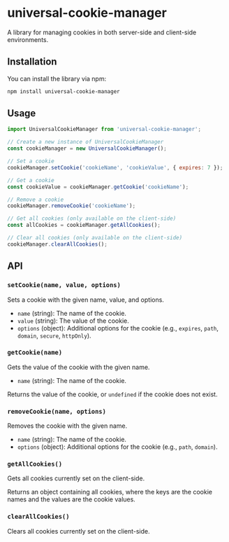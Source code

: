 # universal-cookie-manager

A library for managing cookies in both server-side and client-side environments.

## Installation

You can install the library via npm:

```bash
npm install universal-cookie-manager
```

## Usage

```javascript
import UniversalCookieManager from 'universal-cookie-manager';

// Create a new instance of UniversalCookieManager
const cookieManager = new UniversalCookieManager();

// Set a cookie
cookieManager.setCookie('cookieName', 'cookieValue', { expires: 7 });

// Get a cookie
const cookieValue = cookieManager.getCookie('cookieName');

// Remove a cookie
cookieManager.removeCookie('cookieName');

// Get all cookies (only available on the client-side)
const allCookies = cookieManager.getAllCookies();

// Clear all cookies (only available on the client-side)
cookieManager.clearAllCookies();
```

## API

### `setCookie(name, value, options)`

Sets a cookie with the given name, value, and options.

- `name` (string): The name of the cookie.
- `value` (string): The value of the cookie.
- `options` (object): Additional options for the cookie (e.g., `expires`, `path`, `domain`, `secure`, `httpOnly`).

### `getCookie(name)`

Gets the value of the cookie with the given name.

- `name` (string): The name of the cookie.

Returns the value of the cookie, or `undefined` if the cookie does not exist.

### `removeCookie(name, options)`

Removes the cookie with the given name.

- `name` (string): The name of the cookie.
- `options` (object): Additional options for the cookie (e.g., `path`, `domain`).

### `getAllCookies()`

Gets all cookies currently set on the client-side.

Returns an object containing all cookies, where the keys are the cookie names and the values are the cookie values.

### `clearAllCookies()`

Clears all cookies currently set on the client-side.
